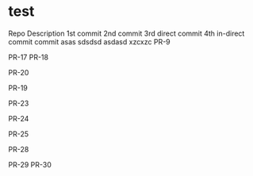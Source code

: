 # test
Repo Description
1st commit
2nd commit
3rd direct commit
4th in-direct commit
commit
asas
sdsdsd
asdasd
xzcxzc
PR-9

PR-17
PR-18


PR-20

PR-19

PR-23

PR-24

PR-25

PR-28

PR-29
PR-30

